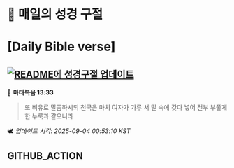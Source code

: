 # 🙏 매일의 성경 구절
# [Daily Bible verse]
## [![README에 성경구절 업데이트](https://github.com/DONGSUKA/first_test/actions/workflows/update-readme-bible.yml/badge.svg)](https://github.com/DONGSUKA/first_test/actions/workflows/update-readme-bible.yml)
<!-- START_BIBLE_VERSE -->
📖 **마태복음 13:33**
> 또 비유로 말씀하시되 천국은 마치 여자가 가루 서 말 속에 갖다 넣어 전부 부풀게 한 누룩과 같으니라

🕊️ _업데이트 시각: 2025-09-04 00:53:10 KST_
  <!-- END_BIBLE_VERSE -->
## GITHUB_ACTION
